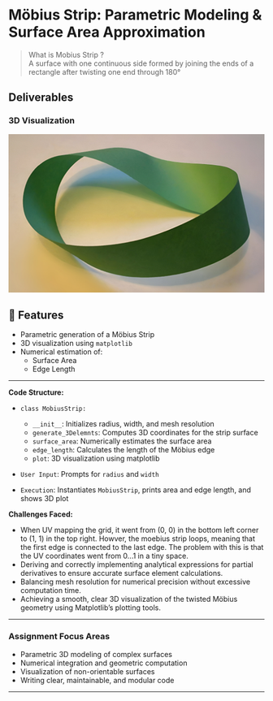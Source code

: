 # Möbius Strip: Parametric Modeling & Surface Area Approximation

> What is Mobius Strip ? <br/>
> A surface with one continuous side formed by joining the ends of a rectangle after twisting one end through 180°

## Deliverables

### 3D Visualization
![image alt](https://github.com/abhishekboken12/-Mobius-strip/blob/f6a0344031b5de0362692b6556793dcbbad5298c/Mo%CC%88bius_Strip.jpg)

## 🧠 Features

- Parametric generation of a Möbius Strip
- 3D visualization using `matplotlib`
- Numerical estimation of:
  - Surface Area
  - Edge Length

---

**Code Structure:** 
- `class MobiusStrip:`  
  - `__init__`: Initializes radius, width, and mesh resolution  
  - `generate_3Delemnts`: Computes 3D coordinates for the strip surface  
  - `surface_area`: Numerically estimates the surface area  
  - `edge_length`: Calculates the length of the Möbius edge  
  - `plot`: 3D visualization using matplotlib  

- `User Input`: Prompts for `radius` and `width`  
- `Execution`: Instantiates `MobiusStrip`, prints area and edge length, and shows 3D plot 


**Challenges Faced:**  
- When UV mapping the grid, it went from (0, 0) in the bottom left corner to (1, 1) in the top right. Howver, the moebius strip loops, meaning that the first edge is connected to the last 
  edge. The problem with this is that the UV coordinates went from 0...1 in a tiny space.
- Deriving and correctly implementing analytical expressions for partial derivatives to ensure accurate surface element calculations.  
- Balancing mesh resolution for numerical precision without excessive computation time.  
- Achieving a smooth, clear 3D visualization of the twisted Möbius geometry using Matplotlib’s plotting tools.
---

### Assignment Focus Areas
- Parametric 3D modeling of complex surfaces  
- Numerical integration and geometric computation  
- Visualization of non-orientable surfaces  
- Writing clear, maintainable, and modular code

---


